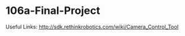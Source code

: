 # 106a-Final-Project

Useful Links: http://sdk.rethinkrobotics.com/wiki/Camera_Control_Tool


<node pkg="baxter_tools" type="camera_control.py" name="open_right_camera" output="screen"  args="-o right_hand_camera -r 1280x800" />
